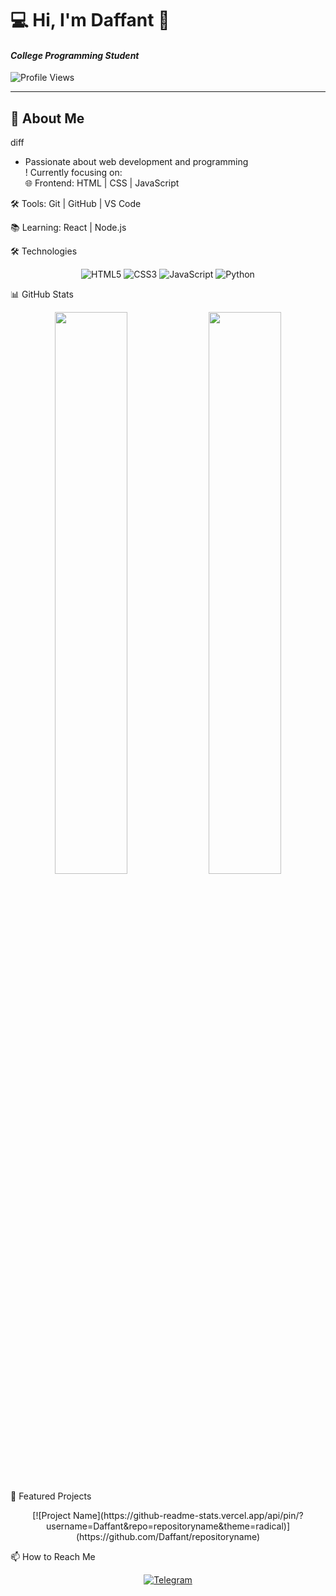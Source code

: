 # 💻 Hi, I'm Daffant 👋  
#### *College Programming Student*  

![Profile Views](https://komarev.com/ghpvc/?username=Daffant&color=9D6BFF&style=flat)  

---

## 🚀 About Me  
diff
+ Passionate about web development and programming  
! Currently focusing on:  
🌐 Frontend: HTML | CSS | JavaScript

🛠 Tools: Git | GitHub | VS Code

📚 Learning: React | Node.js

🛠 Technologies
<p align="center"> <img src="https://img.shields.io/badge/HTML5-E34F26?style=for-the-badge&logo=html5&logoColor=white" alt="HTML5"> <img src="https://img.shields.io/badge/CSS3-1572B6?style=for-the-badge&logo=css3&logoColor=white" alt="CSS3"> <img src="https://img.shields.io/badge/JavaScript-F7DF1E?style=for-the-badge&logo=javascript&logoColor=black" alt="JavaScript"> <img src="https://img.shields.io/badge/Python-3776AB?style=for-the-badge&logo=python&logoColor=white" alt="Python"> </p>
📊 GitHub Stats
<p align="center"> <img src="https://github-readme-stats.vercel.app/api?username=Daffant&show_icons=true&theme=radical&hide_border=true" width="48%"> <img src="https://github-readme-stats.vercel.app/api/top-langs/?username=Daffant&layout=compact&theme=radical&hide_border=true" width="48%"> </p>
🌟 Featured Projects
<p align="center"> [![Project Name](https://github-readme-stats.vercel.app/api/pin/?username=Daffant&repo=repositoryname&theme=radical)](https://github.com/Daffant/repositoryname) </p>
📫 How to Reach Me
<p align="center"> <a href="https://t.me/yournick"> <img src="https://img.shields.io/badge/Telegram-2CA5E0?style=for-the-badge&logo=telegram&logoColor=white" alt="Telegram"> </a> </p>
